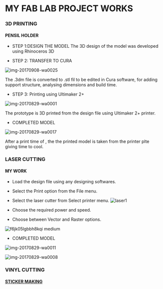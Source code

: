 # MY FAB LAB PROJECT WORKS

### 3D PRINTING
#### PENSIL HOLDER
*  STEP 1:DESIGN THE MODEL
The 3D design of the model was developed using Rhinoceros 3D

* STEP 2: TRANSFER TO CURA 

![img-20170908-wa0025](https://user-images.githubusercontent.com/31272035/30223513-3ef43042-94dc-11e7-8955-85866dbf3482.jpg)
   

The .3dm file is converted to .stl fil to be edited in Cura software, for adding support structure, analysing 
dimensions and build time.

* STEP 3: Printing using Ultimaker 2+

![img-20170829-wa0001](https://user-images.githubusercontent.com/31272035/30223863-97ce78fc-94dd-11e7-95b5-7d902a4cfaf1.jpg)


The prototype is 3D printed from the design file using Ultimaker 2+ printer.

* COMPLETED MODEL

![img-20170829-wa0017](https://user-images.githubusercontent.com/31272035/30223895-b1f48ffa-94dd-11e7-9e14-cdf76d6bf6c4.jpg)



After a print time of , the the printed model is taken from the printer plte giving time to cool.

### LASER CUTTING
####  MY WORK
* Load the design file using any designing softwares.

* Select the Print option from the File menu.

* Select the laser cutter from Select printer menu.
![laser1](https://user-images.githubusercontent.com/31272035/30237046-52644d02-953a-11e7-9212-2040880e38d0.jpg)


* Choose the required power and speed.

* Choose between Vector and Raster options.

![f6jk05lgbbh8kqi medium](https://user-images.githubusercontent.com/31272035/30237052-6964f830-953a-11e7-9151-da0e51a548d7.jpg)


* COMPLETED MODEL

![img-20170829-wa0011](https://user-images.githubusercontent.com/31272035/30237067-a3d3be02-953a-11e7-893f-b87d08ca4c92.jpg)


![img-20170829-wa0008](https://user-images.githubusercontent.com/31272035/30237070-b6632bd4-953a-11e7-8d0e-5c13eb67a987.jpg)

### VINYL CUTTING
#### [STICKER MAKING](https://safeenamuhammed.github.io/vinyl)



 
